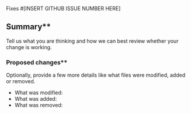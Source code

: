 Fixes #[INSERT GITHUB ISSUE NUMBER HERE]

## Summary**

Tell us what you are thinking and how we can best review whether your change is working.

### Proposed changes**

Optionally, provide a few more details like what files were modified, added or removed.

* What was modified:
* What was added:
* What was removed:
